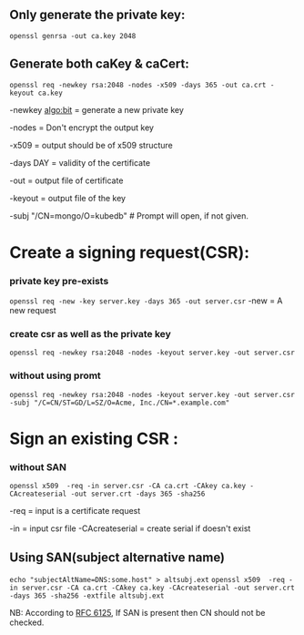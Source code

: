 ## Only generate the private key:
`openssl genrsa -out ca.key 2048`

## Generate both caKey & caCert:
`openssl req -newkey rsa:2048 -nodes -x509 -days 365 -out ca.crt -keyout ca.key`

-newkey <algo:bit> = generate a new private key

-nodes = Don't encrypt the output key

-x509 = output should be of x509 structure

-days DAY = validity of the certificate

-out = output file of certificate

-keyout = output file of the key

-subj "/CN=mongo/O=kubedb"  # Prompt will open, if not given.

# Create a signing request(CSR):

### private key pre-exists
`openssl req -new -key server.key -days 365 -out server.csr`
-new = A new request

### create csr as well as the private key
`openssl req -newkey rsa:2048 -nodes -keyout server.key -out server.csr`

### without using promt
`openssl req -newkey rsa:2048 -nodes -keyout server.key -out server.csr -subj "/C=CN/ST=GD/L=SZ/O=Acme, Inc./CN=*.example.com"`

# Sign an existing CSR :
### without SAN
`openssl x509  -req -in server.csr -CA ca.crt -CAkey ca.key -CAcreateserial -out server.crt -days 365 -sha256`

-req = input is a certificate request

-in = input csr file
-CAcreateserial = create serial if doesn't exist


## Using SAN(subject alternative name)
`echo "subjectAltName=DNS:some.host" > altsubj.ext`
`openssl x509  -req -in server.csr -CA ca.crt -CAkey ca.key -CAcreateserial -out server.crt -days 365 -sha256 -extfile altsubj.ext`



NB: According to [RFC 6125](https://www.rfc-editor.org/rfc/rfc6125#section-6.4.4), If SAN is present then CN should not be checked.

